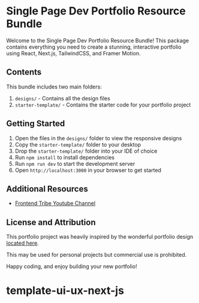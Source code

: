 # Single Page Dev Portfolio Resource Bundle

Welcome to the Single Page Dev Portfolio Resource Bundle! This package contains everything you need to create a stunning, interactive portfolio using React, Next.js, TailwindCSS, and Framer Motion.

## Contents

This bundle includes two main folders:

1. `designs/` - Contains all the design files
2. `starter-template/` - Contains the starter code for your portfolio project

## Getting Started

1. Open the files in the `designs/` folder to view the responsive designs
1. Copy the `starter-template/` folder to your desktop
1. Drop the `starter-template/` folder into your IDE of choice
1. Run `npm install` to install dependencies
1. Run `npm run dev` to start the development server
1. Open `http://localhost:3000` in your browser to get started

## Additional Resources

- [Frontend Tribe Youtube Channel](https://www.youtube.com/@frontend-tribe)

## License and Attribution

This portfolio project was heavily inspired by the wonderful portfolio design [located here](https://www.figma.com/community/file/1297484254996536416/personalfolio-portfolio-template).

This may be used for personal projects but commercial use is prohibited.

Happy coding, and enjoy building your new portfolio!
# template-ui-ux-next-js
